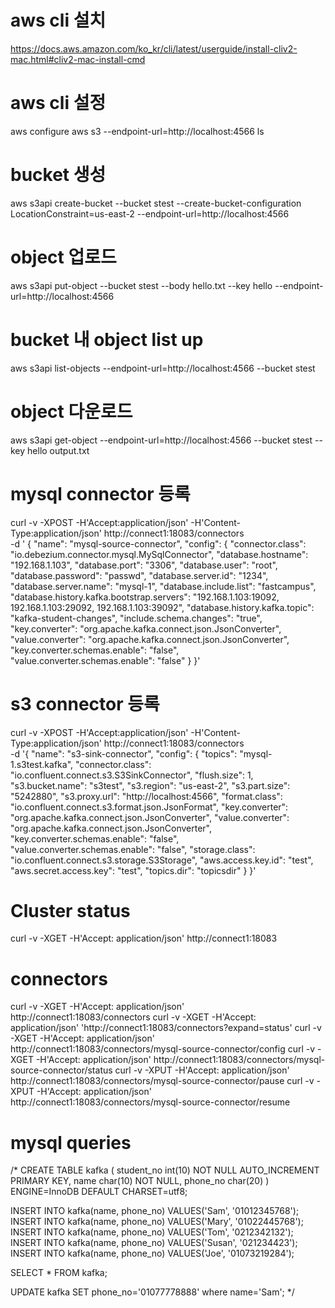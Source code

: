 # aws cli 설치
https://docs.aws.amazon.com/ko_kr/cli/latest/userguide/install-cliv2-mac.html#cliv2-mac-install-cmd

# aws cli 설정
aws configure
aws s3 --endpoint-url=http://localhost:4566 ls

# bucket 생성

aws s3api create-bucket --bucket stest --create-bucket-configuration LocationConstraint=us-east-2 --endpoint-url=http://localhost:4566

# object 업로드
aws s3api put-object --bucket stest --body hello.txt --key hello --endpoint-url=http://localhost:4566

# bucket 내 object list up
aws s3api list-objects --endpoint-url=http://localhost:4566 --bucket stest

# object 다운로드
aws s3api get-object --endpoint-url=http://localhost:4566 --bucket stest --key hello output.txt

# mysql connector 등록
curl -v -XPOST -H'Accept:application/json' -H'Content-Type:application/json' http://connect1:18083/connectors \
  -d '
{
    "name": "mysql-source-connector",
    "config": {
        "connector.class": "io.debezium.connector.mysql.MySqlConnector",
        "database.hostname": "192.168.1.103",
        "database.port": "3306",
        "database.user": "root",
        "database.password": "passwd",
        "database.server.id": "1234",
        "database.server.name": "mysql-1",
        "database.include.list": "fastcampus",
        "database.history.kafka.bootstrap.servers": "192.168.1.103:19092, 192.168.1.103:29092, 192.168.1.103:39092",
        "database.history.kafka.topic": "kafka-student-changes",
        "include.schema.changes": "true",
        "key.converter": "org.apache.kafka.connect.json.JsonConverter",
        "value.converter": "org.apache.kafka.connect.json.JsonConverter",
        "key.converter.schemas.enable": "false",
        "value.converter.schemas.enable": "false"
    }
}'

# s3 connector 등록
curl -v -XPOST -H'Accept:application/json' -H'Content-Type:application/json' http://connect1:18083/connectors \
  -d '{
    "name": "s3-sink-connector",
    "config": {
      "topics": "mysql-1.s3test.kafka",
      "connector.class": "io.confluent.connect.s3.S3SinkConnector",
      "flush.size": 1,
      "s3.bucket.name": "s3test",
      "s3.region": "us-east-2",
      "s3.part.size": "5242880",
      "s3.proxy.url": "http://localhost:4566",
      "format.class": "io.confluent.connect.s3.format.json.JsonFormat",
      "key.converter": "org.apache.kafka.connect.json.JsonConverter",
      "value.converter": "org.apache.kafka.connect.json.JsonConverter",
      "key.converter.schemas.enable": "false",
      "value.converter.schemas.enable": "false",
      "storage.class": "io.confluent.connect.s3.storage.S3Storage",
      "aws.access.key.id": "test",
      "aws.secret.access.key": "test",
      "topics.dir": "topicsdir"
    }
  }'

# Cluster status
curl -v -XGET -H'Accept: application/json' http://connect1:18083

# connectors
curl -v -XGET -H'Accept: application/json' http://connect1:18083/connectors
curl -v -XGET -H'Accept: application/json' 'http://connect1:18083/connectors?expand=status'
curl -v -XGET -H'Accept: application/json' http://connect1:18083/connectors/mysql-source-connector/config
curl -v -XGET -H'Accept: application/json' http://connect1:18083/connectors/mysql-source-connector/status
curl -v -XPUT -H'Accept: application/json' http://connect1:18083/connectors/mysql-source-connector/pause
curl -v -XPUT -H'Accept: application/json' http://connect1:18083/connectors/mysql-source-connector/resume

# mysql queries
/* CREATE TABLE kafka (
    student_no int(10) NOT NULL AUTO_INCREMENT PRIMARY KEY,
    name char(10) NOT NULL,
    phone_no char(20)
) ENGINE=InnoDB DEFAULT CHARSET=utf8;

INSERT INTO kafka(name, phone_no) VALUES('Sam', '01012345768');
INSERT INTO kafka(name, phone_no) VALUES('Mary', '01022445768');
INSERT INTO kafka(name, phone_no) VALUES('Tom', '0212342132');
INSERT INTO kafka(name, phone_no) VALUES('Susan', '021234423');
INSERT INTO kafka(name, phone_no) VALUES('Joe', '01073219284');

SELECT * FROM kafka;

UPDATE kafka SET phone_no='01077778888' where name='Sam';
*/